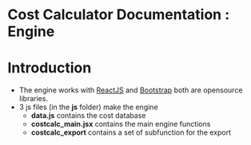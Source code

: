 Cost Calculator Documentation : Engine
============
# Introduction
* The engine works with [ReactJS](https://reactjs.org/) and [Bootstrap](https://getbootstrap.com/) both are opensource libraries.
* 3 js files (in the **js** folder) make the engine
    * **data.js**  contains the cost database
    * **costcalc_main.jsx** contains the main engine functions
    * **costcalc_export** contains a set of subfunction for the export

 